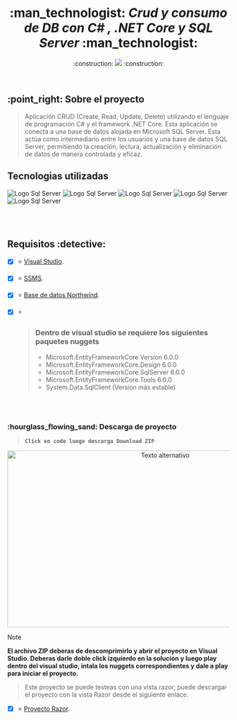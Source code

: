  <h1 align="center"> :man_technologist: <em> Crud y consumo de DB con C# , .NET Core y SQL Server</em> :man_technologist: </h1> 


   <p align="center">
   :construction:
   <img src="https://img.shields.io/badge/STATUS-EN%20DESAROLLO-green">
   :construction:
   </p>
<br>

  <h2> :point_right: Sobre el proyecto</h2> 
  

>Aplicación CRUD (Create, Read, Update, Delete) utilizando el lenguaje de programación C# y el framework .NET Core. Esta aplicación se conecta a una base de datos alojada en Microsoft SQL Server. Esta actúa como intermediario entre los usuarios y una base de datos SQL Server, permitiendo la creación, lectura, actualización y eliminación de datos de manera controlada y eficaz.

   <h2>Tecnologias utilizadas</h2>   
   
![Logo Sql Server](https://img.shields.io/badge/Microsoft%20SQL%20Server-CC2927?style=for-the-badge&logo=microsoft%20sql%20server&logoColor=white)
![Logo Sql Server](https://img.shields.io/badge/.NET-512BD4?style=for-the-badge&logo=dotnet&logoColor=white)
![Logo Sql Server](https://img.shields.io/badge/Swagger-85EA2D?style=for-the-badge&logo=Swagger&logoColor=white)
![Logo Sql Server](https://img.shields.io/badge/Visual_Studio-5C2D91?style=for-the-badge&logo=visual%20studio&logoColor=white)
![Logo Sql Server](https://img.shields.io/badge/C%23-239120?style=for-the-badge&logo=c-sharp&logoColor=white)

<br><br>

<h2>Requisitos :detective: </h2>

- [x] :star:	 [Visual Studio](https://visualstudio.microsoft.com/es/vs/).

- [x] :star:	 [SSMS](https://learn.microsoft.com/es-es/sql/ssms/download-sql-server-management-studio-ssms?view=sql-server-ver16).

- [x] :star:     [Base de datos Northwind](https://github.com/IvanErtel/northwindDatabase). 

- [x] :star:
  > <h3>Dentro de visual studio se requiere los siguientes paquetes nuggets</h3> 
  >
    > * Microsoft.EntityFrameworkCore Version 6.0.0
    > * Microsoft.EntityFrameworkCore.Design  6.0.0
    > * Microsoft.EntityFrameworkCore.SqlServer  6.0.0
    > * Microsoft.EntityFrameworkCore.Tools  6.0.0
    > * System.Data.SqlClient  (Version más estable)

<br>

<br>
<h3> :hourglass_flowing_sand: Descarga de proyecto </h3>

> **`Click en code luego descarga Download ZIP`**


<p align="center">
	<img src="https://github.com/IvanErtel/SolServicioWebApi/assets/87578635/dd6148b1-0247-4d46-8aac-55ee47502bd2" alt="Texto alternativo" width="700" height="400" aling="center">
</p>

> [!NOTE]
> **El archivo ZIP deberas de descomprimirlo y abrir el proyecto en Visual Studio. Deberas darle doble click izquierdo en la solución y luego play dentro del visual
> studio, intala los nuggets correspondientes y dale a play para iniciar el proyecto.**



>Este proyecto se puede testeas con una vista razor, puede descargar el proyecto con la vista Razor desde el siguiente enlace.

- [x] :star:	 [Proyecto Razor](https://github.com/IvanErtel/SolClienteRazor).
	
